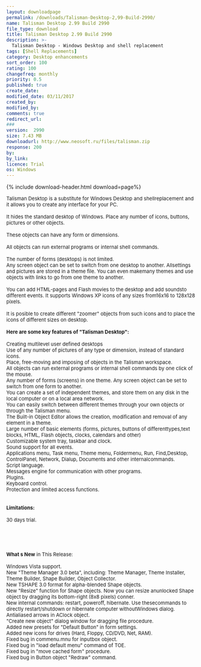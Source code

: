 ```yaml
---
layout: downloadpage
permalink: /downloads/Talisman-Desktop-2,99-Build-2990/
name: Talisman Desktop 2.99 Build 2990
file_type: download
title: Talisman Desktop 2.99 Build 2990
description: >-
  Talisman Desktop - Windows Desktop and shell replacement
tags: [Shell Replacements]
category: Desktop enhancements
sort_order: 100
rating: 100
changefreq: monthly
priority: 0.5
published: true
create_date: 
modified_date: 03/11/2017
created_by: 
modified_by: 
comments: true
redirect_url: 
### 
version:  2990
size: 7.43 MB
downloadurl: http://www.neosoft.ru/files/talisman.zip
response: 200
by: 
by_link: 
licence: Trial 
os: Windows
---
```


{% include download-header.html download=page%}

<p style="fix-download-text !important">
<p><font size="2"><p>Talisman Desktop is a substitute for Windows Desktop and shellreplacement and it allows you to create any interface for your PC.<br />
<br />
It hides the standard desktop of Windows. Place any number of icons, buttons, pictures or other objects. <br />
<br />
These objects can have any form or dimensions. <br />
<br />
All objects can run external programs or internal shell commands. <br />
<br />
The number of forms (desktops) is not limited. <br />
Any screen object can be set to switch from one desktop to another. Allsettings and pictures are stored in a theme file. You can even makemany themes and use objects with links to go from one theme to another.<br />
<br />
You can add HTML-pages and Flash movies to the desktop and add soundsto different events. It supports Windows XP icons of any sizes from16x16 to 128x128 pixels. <br />
<br />
It is posible to create different "zoomer" objects from such icons and to place the icons of different sizes on desktop.<br />
<br />
<span><strong>Here are some key features of "Talisman Desktop":</strong></span><br />
<br />
Creating multilevel user defined desktops <br />
Use of any number of pictures of any type or dimension, instead of standard icons. <br />
Place, free-moving and imposing of objects in the Talisman workspace. <br />
All objects can run external programs or internal shell commands by one click of the mouse. <br />
Any number of forms (screens) in one theme. Any screen object can be set to switch from one form to another. <br />
You can create a set of independent themes, and store them on any disk in the local computer or on a local area network.<br />
You can easily switch between different themes through your own objects or through the Talisman menu. <br />
The Built-in Object Editor allows the creation, modification and removal of any element in a theme. <br />
Large number of basic elements (forms, pictures, buttons of differenttypes,text blocks, HTML, Flash objects, clocks, calendars and other) <br />
Customizable system tray, taskbar and clock. <br />
Sound support for all events. <br />
Applications menu, Task menu, Theme menu, Foldermenu, Run, Find,Desktop, ControlPanel, Network, Dialup, Documents and other internalcommands.<br />
Script language.<br />
Messages engine for communication with other programs. <br />
Plugins.<br />
Keyboard control. <br />
Protection and limited access functions.<br />
<br />
<br />
<span><strong>Limitations:</strong></span><br />
<br />
30 days trial.</p>
<!-- google_ad_section_end -->
<p>&#160;</p>
<div class="celltext_big"><br />
<br />
<strong>What s New</strong> in This Release:<br />
<br />
Windows Vista support.<br />
New "Theme Manager 3.0 beta", including: Theme Manager, Theme Installer, Theme Builder, Shape Builder, Object Collector.<br />
New TSHAPE 3.0 format for alpha-blended Shape objects.<br />
New "Resize" function for Shape objects. Now you can resize anunlocked Shape object by dragging its bottom-right (8x8 pixels) conner.<br />
New internal commands: restart, poweroff, hibernate. Use thesecommands to directly restart/shutdown or hibernate computer withoutWindows dialog.<br />
Antialiased arrows in AClock object.<br />
"Create new object" dialog window for dragging file procedure.<br />
Added new presets for "Default Button" in form settings.<br />
Added new icons for drives (Hard, Floppy, CD/DVD, Net, RAM).<br />
Fixed bug in commenu.mnu for inputbox object.<br />
Fixed bug in "load default menu" command of TOE.<br />
Fixed bug in "move cached form" procedure.<br />
Fixed bug in Button object "Redraw" command.</div></p></p>
